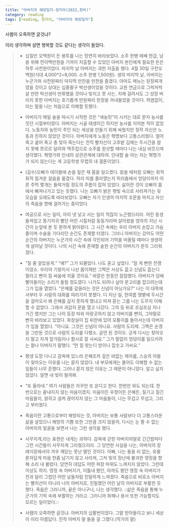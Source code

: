 ```yaml
---
title: "아버지의 해방일지-정지아(2022,창비)"
category: reading
tags: [reading, 정지아, "아버지의 해방일지"]
---
```


사램이 오죽하면 글것냐?

이리 생각하며 살면 행복할 것도 같다는 생각이 들었다.

> * 십칠만 오백원이 든 봉투를 나는 망연히 바라보았다. 소주 한병 에쎄 한갑, 남을 위해 천이백만원을 기꺼이 지출할 수 있었던 아버지 본인에게 필요한 돈은 하루 사천원이었다.
>   마지막 날 아버지는 과한 지출을 했다. 4월 30일 구천오백원(식대 4,000*2=8,000. 소주 한병 1,500원). 생의 마지막 날, 아버지는 누군가와 사천원짜리 마지막 만찬을 만찬을 즐겼다. 아마도 메뉴는 된장찌개였을 것이고 상대는 십중팔구 박선생이었을 것이다. 교원 연금으로 그럭저럭 살 만한 박선생이 만류했을 것이나 빚지고 못 사는, 치매 걸려서도 그 성정 버리지 못한 아버지는 호기롭게 만원짜리 한장을 꺼내들었을 것이다. 하염없이,라는 말을 나는 처음으로 이해할 듯했다.
>
> * 아버지가 매일 술을 마시기 시작한 것은 “새농민”이 시키는 대로 문자 농사를 짓던 시절부터였다. 아버지는 시골 태생이긴 하지만 농사를 지어본 적이 없었다. 노동자와 농민이 주인 되는 세상을 만들기 위해 싸웠지만 정작 자신은 노동과 친하지 않았던 것이다. 아버지에게 노동은 혁명보다 고통스러웠다. 얼어 죽고 굶어 죽고 총 맞아 죽는다는 전직 빨치산이 고추밭 김매는 두시간을 참지 못해 쪼르르 달려와 맥주컵으로 소주를 원샷할 때마다 나는 내심 비웃으며 생각했다. 혁명가와 인내의 상관관계에 대하여. 인내할 술 아는 자는 혁명가가 되지 않는다는 게 고등학생 무렵의 내 결론이었다.
> * (길수)오빠가 테이블에 손을 짚은 채 몸을 일으켰다. 왔을 때처럼 오빠는 휘적휘적 힘겨운 걸음을 옮겼다. 허리 띠를 졸라맸는지 허리춤에서 엉덩이까지 어른 주먹 몇개는 들락거릴 정도의 주름이 잡혀 있었다. 삶이란 것이 오빠의 몸에서 빠져나가고 있는 듯했다. 나는 오빠가 밝은 햇빛 속으로 사라져가는 뒷모습을 오래도록 바라보았다. 오빠는 자기 인생의 마지막 조문을 마치고 자신의 죽음을 향해 걸어가는 중이었다.
> * 여공으로 사는 일이, 아이 넷 낳고 사는 일이 적잖이 노곤했으리라. 어린 동생 들쳐업고 똥기저귀 빨던 어린 시절처럼 동동거리며 살아왔을 영자의 지난 시간이 눈앞에 본 듯 환하게 밝아왔다. 그 시간 속에는 우리 아버지 손잡고 가슴 졸이며 수술을 기다리던 순간도 존재할 터였다. 그러니 아버지는 갔어도 어떤 순간의 아버지는 누군가의 시간 속에 각인되어 기억을 떠올릴 때마다 생생하게 살아날 것이다. 나의 시간 속에 존재할 숱한 순간의 아버지가 문득 그리워졌다.
> * “질 줄 알았응게.”
>   “예?”
>   그가 되물었다. 나도 묻고 싶었다. “질 게 뻔한 전쟁이었소. 우리야 기왕지사 나선 몸이제만 그짝은 사상도 읎고 신념도 읎는디 멀라고 뻔히 질 싸움에 끼울 것이요.”
>   바깥은 한동안 잠잠했다. 아버지가 담배 빨아들이는 소리가 들릴 정도였다. 나가도 되려나 싶어 문고리를 잡으려는데 그가 입을 열었다.
>   “은혜를 갚을라는 것은 신념이 아닝가요?”
>   나는 이 대목에서부터 두 사람의 대화를 따라가지 못했다. 다 지난 일, 한여름 땡볕에 두시간을 걸어오서 왜 은혜를 갚지 못하게 했냐고 따져 묻는 그를 나는 도무지 이해할 수 없었다. 그래서 과감히 문을 열고 나갔다. 그의 등 뒤로 조심조심 지나가긴 했지만 그는 나의 등장 따위 아랑곳하지 않고 아버지를 빤히, 그야말로 빤히 바라보고 있었다. 화장실이 집 뒤란에 있어 모퉁이를 돌아서는데 아버지가 입을 열었다.
>   “아니요. 그것은 신념이 아니요. 사람의 도리제. 그짝은 순겡을 그만둔 것으로 사람의 도리를 다했소. 글먼 된 것이오. 긍게 다시는 찾아오지 말고 자개 앞가림이나 함시로 잘 사씨요.”
>   그가 말없이 엉덩이를 일으키려는 찰나 아버지가 말했다.
>   “먼 질 왓는디 받이나 잡숫고 가씨요.”
> * 평생 도망 다니고 감옥에 있느라 은혜조차 갚은 바없는 제자를, 스승의 아들이 찾아오는 이유를 나는 묻지 않았다. 내 부모에게는 물어도 이해할 수 없는 일들이 너무 흔했다. 그러나 묻지 않은 이유는 그 때문이 아니었다. 알고 싶지 않았다. 알면 내 빚이 될까봐.
> * “또 올라네.”
>   여기 사람들은 자꾸만 또 온다고 한다. 한번만 와도 되는데. 한번으로는 끝내지지 않는 마음이겠지. 미움이든 우정이든 은혜든, 질기고 질긴 마음들이, 얽히고 설켜 끊어지지 않는 그 마음들이, 나는 무겁고 무섭고, 그리고 부러웠다.
> * 죽음이란 고통으로부터 해방되는 것, 아버지는 보통 사람보다 더 고통스러운 삶을 살았으니 해방의 기쁨 또한 그만큼 크지 않을까, 다시는 눈 뜰 수 없는 아버지의 얼굴을 보면서 나는 그런 생각을 했다.
> * 사무치게,라는 표현은 내게는 과하다. 감옥에 갇힌 아버지야말로 긴긴밤마다 그런 시간들이 사무치게 그리웠으리라. 그 당연한 사실을 나는, 아버지의 장례식장에서야 겨우 깨닫는 못난 딸인 것이다. 아빠, 나는 들을 리 없는, 유물론자답게 마음 한줌 남기지 않고 사라져, 그저 빛의 장난에 불과한 영정을 향해 소리 내 불렀다. 당연히 대답도 어떤 파장 따위도 느껴지지 않았다. 그런데 이상도 하지. 영정 속 아버지가, 이틀내 봤던, 아까도 봤던 영정 속 아버지가 전과 달리 그럽던 어떤 날들처럼 친밀하게 느껴졌다. 죽음으로 비로소 아버지는 빨치산이 아니라 나의 아버지로, 친밀했던 어린 날의 아버지로 부활한 듯했다. 죽음은 그러니까, 끝은 아니구나, 나는 생각했다. ::삶은 죽음을 통해 누군가의 기억 속에 부활하는 거라고. 그러니까 화해나 용서 또한 가능할지도 모르는 일이었다.::
> * 사램이 오죽하면 글것냐. 아버지의 십팔번이었다. 그말 받아들이고 보니 세상이 이리 아름답다. 진작 아버지 말 들을 걸 그랬다.(작가의 말)

  

